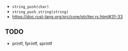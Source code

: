 - `string_push(char)`
- `string_push_string(string)`
- <https://doc.rust-lang.org/src/core/str/iter.rs.html#31-33>

## TODO
- printf, fprintf, sprintf